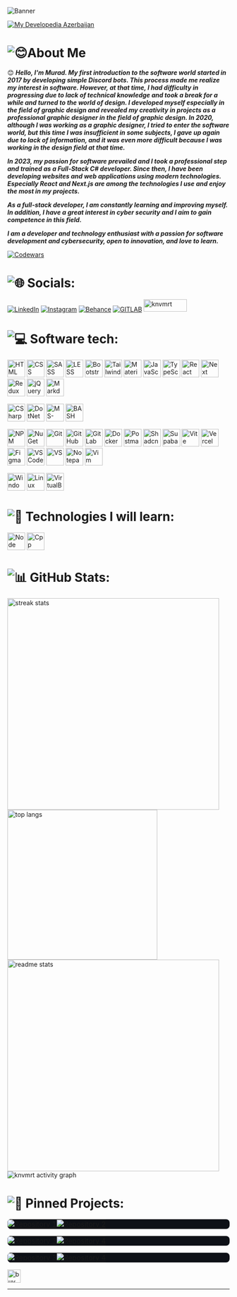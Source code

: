 ![Banner](./image/knvmrt-banner.avif)

<a href="https://github.com/knvmrt/my-developedia-azerbaijan"><img src="./image/mda.avif" alt="My Developedia Azerbaijan" title="My Developedia Azerbaijan"/></a>

# ![😊About Me](https://readme-typing-svg.herokuapp.com?font=Inter&weight=800&size=24&duration=2000&pause=1&color=FE428E&multiline=true&repeat=false&width=161&height=35&lines=😊+About+Me%3A)

😊 _**Hello, I'm Murad. My first introduction to the software world started in 2017 by developing simple Discord bots. This process made me realize my interest in software. However, at that time, I had difficulty in progressing due to lack of technical knowledge and took a break for a while and turned to the world of design. I developed myself especially in the field of graphic design and revealed my creativity in projects as a professional graphic designer in the field of graphic design. In 2020, although I was working as a graphic designer, I tried to enter the software world, but this time I was insufficient in some subjects, I gave up again due to lack of information, and it was even more difficult because I was working in the design field at that time.**_ 

_**In 2023, my passion for software prevailed and I took a professional step and trained as a Full-Stack C# developer. Since then, I have been developing websites and web applications using modern technologies. Especially React and Next.js are among the technologies I use and enjoy the most in my projects.**_ 

_**As a full-stack developer, I am constantly learning and improving myself. In addition, I have a great interest in cyber security and I aim to gain competence in this field.**_ 

_**I am a developer and technology enthusiast with a passion for software development and cybersecurity, open to innovation, and love to learn.**_

[![Codewars](https://www.codewars.com/users/knvmrt/badges/micro)](https://www.codewars.com/users/knvmrt)

# ![🌐 Socials:](https://readme-typing-svg.herokuapp.com?font=Inter&weight=800&size=24&duration=2000&pause=1&color=FE428E&multiline=true&repeat=false&width=135&height=35&lines=🌐+Socials%3A)

[![LinkedIn](https://img.shields.io/badge/Linkedin-%230077B5.svg?style=for-the-badge&logo=linkedin&logoColor=white)](https://linkedin.com/in/knvmrt)
[![Instagram](https://img.shields.io/badge/Instagram-%23E4405F.svg?style=for-the-badge&logo=instagram&logoColor=white)](https://instagram.com/knvmrt)
[![Behance](https://img.shields.io/badge/Behance-%231769ff.svg?style=for-the-badge&logo=behance&logoColor=white)](https://behance.net/knvmrt)
[![GITLAB](https://img.shields.io/badge/GitLab-%23E1442A.svg?style=for-the-badge&logo=gitlab&logoColor=white)](https://gitlab.com/knvmrt)
<a href="https://knvmrt.vercel.app/"> <img src="./image/knvmrt-portfolio.avif" alt="knvmrt" width="98" height="28" title="KNVMRT Portfolio"/> </a>

# ![💻 Software tech:](https://readme-typing-svg.herokuapp.com?font=Inter&weight=800&size=24&duration=2000&pause=1&color=FE428E&multiline=true&repeat=false&width=215&height=35&lines=💻+Software+Tech%3A)

<img src="./image/html.avif" alt="HTML" width="40" height="40" title="HTML"/> <img src="./image/css.avif" alt="CSS" width="40" height="40" title="CSS"/> 
<img src="./image/sass.avif" alt="SASS" width="40" height="40" title="SASS / SCSS"/> 
<img src="./image/less.avif" alt="LESS" width="40" height="40" title="LESS"/> 
<img src="./image/bootsratp.avif" alt="Bootstrap" width="40" height="40" title="Bootstrap"/> 
<img src="./image/tailwindcss.avif" alt="Tailwindcss" width="40" height="40" title="Tailwindcss"/> 
<img src="./image/materialui.avif" alt="Material UI" width="40" height="40" title="Material UI"/> 
<img src="./image/javascript.avif" alt="JavaScript" width="40" height="40" title="JavaScript"/> 
<img src="./image/typescript.avif" alt="TypeScript" width="40" height="40" title="TypeScript"/> 
<img src="./image/react.avif" alt="React" width="40" height="40" title="React.js"/> 
<img src="./image/next.avif" alt="Next" width="40" height="40" title="Next.js"/> 
<img src="./image/redux.avif" alt="Redux" width="40" height="40" title="Redux / Redux ToolKit"/> 
<img src="./image/jquery.avif" alt="jQuery" width="40" height="40" title="jQuery"/> 
<img src="./image/markdown.avif" alt="Markdown" width="40" height="40" title="Markdown"/>

<img src="./image/csharp.avif" alt="CSharp" width="40" height="40" title="C#"/> <img src="./image/dotnet.avif" alt="DotNet" width="40" height="40" title=".NET"/>
<img src="./image/msql.avif" alt="MS-SQL" width="40" height="40" title="MS-SQL"/>
<img src="./image/bashshell.avif" alt="BASH Shell Script" width="40" height="40" title="BASH Shell Script"/>

<img src="./image/npm.avif" alt="NPM" width="40" height="40" title="NPM"/> <img src="./image/nuget.avif" alt="NuGet" width="40" height="40" title="NuGet"/>
<img src="./image/git.avif" alt="Git" width="40" height="40" title="Git"/>
<img src="./image/github.avif" alt="GitHub" width="40" height="40" title="GitHub"/>
<img src="./image/gitlab.avif" alt="GitLab" width="40" height="40" title="GitLab"/>
<img src="./image/docker.avif" alt="Docker" width="40" height="40" title="Docker"/>
<img src="./image/postman.avif" alt="Postman" width="40" height="40" title="Postman"/>
<img src="./image/shadcn.avif" alt="ShadcnUI" width="40" height="40" title="ShadcnUI"/>
<img src="./image/supabase.avif" alt="Supabase" width="40" height="40" title="Supabase"/>
<img src="./image/vite.avif" alt="Vite" width="40" height="40" title="Vite.js"/>
<img src="./image/vercel.avif" alt="Vercel" width="40" height="40" title="Vercel"/>
<img src="./image/figma.avif" alt="Figma" width="40" height="40" title="Figma"/>
<img src="./image/vscode.avif" alt="VSCode" width="40" height="40" title="Visual Studio Code"/>
<img src="./image/visualstudio.avif" alt="VS" width="40" height="40" title="Visual Studio"/>
<img src="./image/notepadpp.avif" alt="NotepadPP" width="40" height="40" title="Notepad++"/>
<img src="./image/vimide.avif" alt="Vim IDE" width="40" height="40" title="Vim IDE"/>

<img src="./image/windowsos.avif" alt="Windows" width="40" height="40" title="Windows OS"/> <img src="./image/linuxos.avif" alt="Linux" width="40" height="40" title="Linux OS"/>
<img src="./image/virtualboxvm.avif" alt="VirtualBoxVM" width="40" height="40" title="Oracle VM VirtualBox"/>

# ![🌱 Technologies I will learn:](https://readme-typing-svg.herokuapp.com?font=Inter&weight=800&size=24&duration=2000&pause=1&color=FE428E&multiline=true&repeat=false&width=330&height=35&lines=🌱+Technologies+I+will+learn%3A)

<img src="./image/nodejs.avif" alt="Node JS" width="40" height="40" title="Node.js"/> <img src="./image/cpp.avif" alt="Cpp" width="40" height="40" title="C++"/> 

# ![📊 GitHub Stats:](https://readme-typing-svg.herokuapp.com?font=Inter&weight=800&size=24&duration=2000&pause=1&color=FE428E&multiline=true&repeat=false&width=200&height=35&lines=📊+GitHub+Stats%3A)

<div>
<img width=480 align="top" src="https://github-readme-stats.vercel.app/api?username=knvmrt&show_icons=true&include_all_commits=true&count_private=false&title_color=FE428E&text_color=F8F8F8&icon_color=FE428E&bg_color=0E1117&hide_border=true&border_radius=8&rank_icon=github" alt="streak stats"/>
<img width=340 align="top" src="https://github-readme-stats.vercel.app/api/top-langs/?username=knvmrt&hide_border=true&include_all_commits=true&count_private=false&langs_count=20&layout=compact&border_radius=8&title_color=FE428E&bg_color=0E1117&text_color=F8F8F8" alt="top langs" />
<img width=480 src="https://github-readme-streak-stats.herokuapp.com/?user=knvmrt&stroke=F8F8F8&background=0E1117&ring=FE428E&fire=FFAE00&currStreakNum=FFFFFF&currStreakLabel=FFAE00&sideNums=FE428E&sideLabels=FE428E&dates=F8F8F8&hide_border=true&border_radius=8" alt="readme stats" />
</div>

<img src="https://github-readme-activity-graph.vercel.app/graph?username=knvmrt&bg_color=0E1117&title_color=FE428E&line=FE428E&point=F8F8F8&area=true&area_color=B028C5&hide_title=false&custom_title=Murad%20Gahramanov's%20Activity%20Graph&hide_border=true&border_radius=8&color-text=ffffff&days=40&&grid=true" alt="knvmrt activity graph"/>

# ![📌 Pinned Projects:](https://readme-typing-svg.herokuapp.com?font=Inter&weight=800&size=24&duration=2000&pause=1&color=FE428E&multiline=true&repeat=false&width=230&height=35&lines=📌+Pinned+Projects%3A)

<table style="background:#0E1117; border-radius:8px; "> 
  <tr>
    <td style="vertical-align: top; border: none; padding:0px;">
      <a href="https://github.com/knvmrt/my-developedia-azerbaijan" ><img src="https://github-readme-stats.vercel.app/api/pin/?username=knvmrt&repo=my-developedia-azerbaijan&title_color=FE428E&text_color=F8F8F8&icon_color=FFAE00&bg_color=0E1117&hide_border=true&locale=en&border_radius=8" alt="Repository 1"></a>
    </td>
    <td style="vertical-align: top; border: none; padding:0px;">
      <a href="https://github.com/knvmrt/course-application-system" ><img src="https://github-readme-stats.vercel.app/api/pin/?username=knvmrt&repo=course-application-system&title_color=FE428E&text_color=F8F8F8&icon_color=FFAE00&bg_color=0E1117&hide_border=true&locale=en&border_radius=8" alt="Repository 2"></a>
    </td>
  </tr>
</table>
<table style="background:#0E1117; border-radius:8px; "> 
  <tr>
    <td style="vertical-align: top; border: none; padding:0px;">
      <a href="https://github.com/knvmrt/web-calculator" ><img src="https://github-readme-stats.vercel.app/api/pin/?username=knvmrt&repo=web-calculator&title_color=FE428E&text_color=F8F8F8&icon_color=FFAE00&bg_color=0E1117&hide_border=true&locale=en&border_radius=8" alt="Repository 3"></a>
    </td>
    <td style="vertical-align: top; border: none; padding:0px;">
      <a href="https://github.com/knvmrt/web-live-clock-display" ><img src="https://github-readme-stats.vercel.app/api/pin/?username=knvmrt&repo=web-live-clock-display&title_color=FE428E&text_color=F8F8F8&icon_color=FFAE00&bg_color=0E1117&hide_border=true&locale=en&border_radius=8" alt="Repository 4"></a>
    </td>
  </tr>
</table>
<table style="background:#0E1117; border-radius:8px; ">
  <tr>
    <td style="vertical-align: top; border: none; padding:0px;">
      <a href="https://github.com/knvmrt/mg-markdown-generator" ><img src="https://github-readme-stats.vercel.app/api/pin/?username=knvmrt&repo=mg-markdown-generator&title_color=FE428E&text_color=F8F8F8&icon_color=FFAE00&bg_color=0E1117&hide_border=true&locale=en&border_radius=8" alt="Repository 3"></a>
    </td>
    <td style="vertical-align: top; border: none; padding:0px;">
      <a href="https://github.com/knvmrt/snake-game-web" ><img src="https://github-readme-stats.vercel.app/api/pin/?username=knvmrt&repo=snake-game-web&title_color=FE428E&text_color=F8F8F8&icon_color=FFAE00&bg_color=0E1117&hide_border=true&locale=en&border_radius=8" alt="Repository 4"></a>
    </td>
  </tr>
</table>
<a href="https://kofe.al/@knvmrt"> <img src="./image/buymecoffee.avif" alt="buymeacoffee" width="auto" height="30" title="Buy me a coffee"/> </a>

---

<!-- [![knvmrt](https://visitcount.itsvg.in/api?id=knvmrt&icon=6&color=11)](https://github.com/knvmrt/) 
 [![KnvMrt Stats Graph](https://github-profile-summary-cards.vercel.app/api/cards/profile-details?username=knvmrt&theme=radical&hide_border=true)](https://github.com/knvmrt)
[![Languages](https://github-readme-stats.vercel.app/api/top-langs/?username=knvmrt&theme=radical&hide_border=true&include_all_commits=true&count_private=false)](https://github.com/knvmrt) 
[![KnvMrt activity graph](https://github-readme-activity-graph.vercel.app/graph?username=knvmrt&bg_color=141321&color=7a1c8d&line=b300a7&point=ff94f6&area=true&hide_border=true&border_radius=8)](https://github.com/knvmrt)

# 🌿 What I know little about:
![Arduino](https://img.shields.io/badge/-Arduino-00979D?style=for-the-badge&logo=Arduino&logoColor=white)
![Raspberry Pi](https://img.shields.io/badge/-RaspberryPi-C51A4A?style=for-the-badge&logo=Raspberry-Pi)
![Unity](https://img.shields.io/badge/Unity-%23000000.svg?style=for-the-badge&logo=unity&logoColor=%23ffffff)
-->

